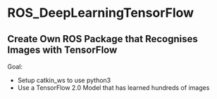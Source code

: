 # ROS_DeepLearningTensorFlow

## Create Own ROS Package that Recognises Images with TensorFlow

Goal:
- Setup catkin_ws to use python3
- Use a TensorFlow 2.0 Model that has learned hundreds of images